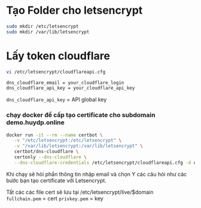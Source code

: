 # Tạo Folder cho letsencrypt
```bash
sudo mkdir /etc/letsencrypt
sudo mkdir /var/lib/letsencrypt
```
# Lấy token cloudflare
```bash
vi /etc/letsencrypt/cloudflareapi.cfg
```
```bash
dns_cloudflare_email = your_cloudflare_login 
dns_cloudflare_api_key = your_cloudflare_api_key 
```
`dns_cloudflare_api_key` = API global key
### chạy docker để cấp tạo certificate cho subdomain demo.huydp.online
```bash
docker run -it --rm --name certbot \
   -v "/etc/letsencrypt:/etc/letsencrypt" \
   -v "/var/lib/letsencrypt:/var/lib/letsencrypt" \
   certbot/dns-cloudflare \
   certonly --dns-cloudflare \
   --dns-cloudflare-credentials /etc/letsencrypt/cloudflareapi.cfg -d demo.huydp.online
```
Khi chạy sẽ hỏi phần thông tin nhập email và chọn Y các câu hỏi như các bước bạn tạo certificate với Letsencrypt.  

Tất các các file cert sẽ lưu tại  /etc/letsencrypt/live/$domain  
`fullchain.pem` = cert
`privkey.pem` = key
